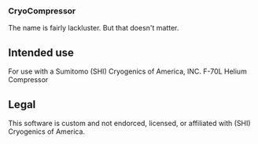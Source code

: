 ### CryoCompressor ###
The name is fairly lackluster. But that doesn't matter.

## Intended use ##
For use with a Sumitomo (SHI) Cryogenics of America, INC.
F-70L Helium Compressor

## Legal ##
This software is custom and not endorced, licensed, or affiliated with (SHI) Cryogenics of America.
